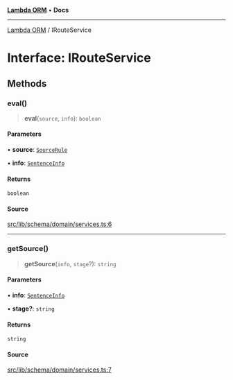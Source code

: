 [**Lambda ORM**](../README.md) • **Docs**

***

[Lambda ORM](../README.md) / IRouteService

# Interface: IRouteService

## Methods

### eval()

> **eval**(`source`, `info`): `boolean`

#### Parameters

• **source**: [`SourceRule`](SourceRule.md)

• **info**: [`SentenceInfo`](SentenceInfo.md)

#### Returns

`boolean`

#### Source

[src/lib/schema/domain/services.ts:6](https://github.com/lambda-orm/lambdaorm-base/blob/ca6421568853c5efe7433915c5510adb7501a76c/src/lib/schema/domain/services.ts#L6)

***

### getSource()

> **getSource**(`info`, `stage`?): `string`

#### Parameters

• **info**: [`SentenceInfo`](SentenceInfo.md)

• **stage?**: `string`

#### Returns

`string`

#### Source

[src/lib/schema/domain/services.ts:7](https://github.com/lambda-orm/lambdaorm-base/blob/ca6421568853c5efe7433915c5510adb7501a76c/src/lib/schema/domain/services.ts#L7)

